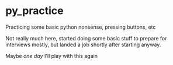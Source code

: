 # py_practice
Practicing some basic python nonsense, pressing buttons, etc

Not really much here, started doing some basic stuff to prepare for interviews mostly, but landed a job shortly after starting anyway.

Maybe *one day* I'll play with this again
